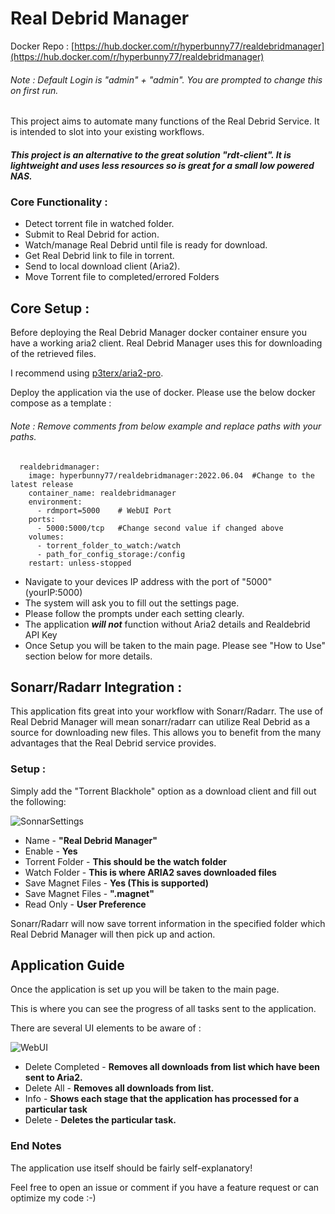 # Real Debrid Manager

Docker Repo : [https://hub.docker.com/r/hyperbunny77/realdebridmanager](https://hub.docker.com/r/hyperbunny77/realdebridmanager)

###### Note : Default Login is "admin" + "admin". You are prompted to change this on first run.

This project aims to automate many functions of the Real Debrid Service.
It is intended to slot into your existing workflows.

##### This project is an alternative to the great solution "rdt-client". It is lightweight and uses less resources so is great for a small low powered NAS.



### __**Core Functionality :**__

* Detect torrent file in watched folder.
* Submit to Real Debrid for action.
* Watch/manage Real Debrid until file is ready for download.
* Get Real Debrid link to file in torrent.
* Send to local download client (Aria2).
* Move Torrent file to completed/errored Folders

## Core Setup :
Before deploying the Real Debrid Manager docker container ensure you have a working aria2 client. Real Debrid Manager uses this for downloading of the retrieved files. 

I recommend using [p3terx/aria2-pro](https://hub.docker.com/r/p3terx/aria2-pro).

Deploy the application via the use of docker. Please use the below docker compose as a template :

###### Note : Remove comments from below example and replace paths with your paths.

```
  realdebridmanager:
    image: hyperbunny77/realdebridmanager:2022.06.04  #Change to the latest release
    container_name: realdebridmanager
    environment:
      - rdmport=5000    # WebUI Port
    ports:
      - 5000:5000/tcp 	#Change second value if changed above
    volumes:
      - torrent_folder_to_watch:/watch
      - path_for_config_storage:/config
    restart: unless-stopped
```
* Navigate to your devices IP address with the port of "5000" (yourIP:5000)
* The system will ask you to fill out the settings page.
* Please follow the prompts under each setting clearly.
* The application **_will not_** function without Aria2 details and Realdebrid API Key
* Once Setup you will be taken to the main page. Please see "How to Use" section below for more details.


## Sonarr/Radarr Integration :

This application fits great into your workflow with Sonarr/Radarr.
The use of Real Debrid Manager will mean sonarr/radarr can utilize Real Debrid
as a source for downloading new files. This allows you to benefit from the many
advantages that the Real Debrid service provides.

### Setup :

Simply add the "Torrent Blackhole" option as a download client and fill out the following:


![SonnarSettings](https://user-images.githubusercontent.com/106483937/171043989-bcd89731-ab02-4ae9-90dc-59143e9cccb0.png)

* Name -  **"Real Debrid Manager"**
* Enable - **Yes**
* Torrent Folder - **This should be the watch folder**
* Watch Folder - **This is where ARIA2 saves downloaded files**
* Save Magnet Files - **Yes (This is supported)**
* Save Magnet Files - **".magnet"**
* Read Only - **User Preference**

Sonarr/Radarr will now save torrent information in the specified folder which Real Debrid Manager
will then pick up and action. 


## Application Guide 


Once the application is set up you will be taken to the main page.

This is where you can see the progress of all tasks sent to the application.

There are several UI elements to be aware of :

![WebUI](https://user-images.githubusercontent.com/106483937/171043994-4e158e2f-078c-42aa-89e2-47b343c47dd2.png)


* Delete Completed - **Removes all downloads from list which have been sent to Aria2.**
* Delete All - **Removes all downloads from list.** 
* Info - **Shows each stage that the application has processed for a particular task**
* Delete - **Deletes the particular task.** 

### End Notes

The application use itself should be fairly self-explanatory!

Feel free to open an issue or comment if you have a feature request or can optimize my code :-)

